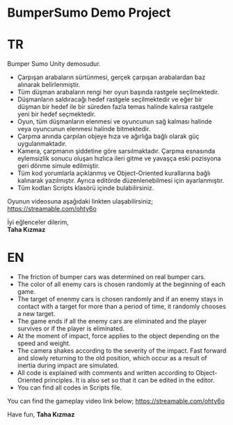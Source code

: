 # BumperSumo Demo Project

# TR
Bumper Sumo Unity demosudur. 
* Çarpışan arabaların sürtünmesi, gerçek çarpışan arabalardan baz alınarak belirlenmiştir.
* Tüm düşman arabaların rengi her oyun başında rastgele seçilmektedir.
* Düşmanların saldıracağı hedef rastgele seçilmektedir ve eğer bir düşman bir hedef ile bir süreden fazla temas halinde kalırsa rastgele yeni bir hedef seçmektedir.
* Oyun, tüm düşmanların elenmesi ve oyuncunun sağ kalması halinde veya oyuncunun elenmesi halinde bitmektedir.
* Çarpma anında çarpılan objeye hıza ve ağırlığa bağlı olarak güç uygulanmaktadır.
* Kamera, çarpmanın şiddetine göre sarsılmaktadır. Çarpma esnasında eylemsizlik sonucu oluşan hızlıca ileri gitme ve yavaşça eski pozisyona geri dönme simule edilmiştir.
* Tüm kod yorumlarla açıklanmış ve Object-Oriented kurallarına bağlı kalınarak yazılmıştır. Ayrıca editörde düzenlenebilmesi için ayarlanmıştır.
* Tüm kodları Scripts klasörü içinde bulabilirsiniz.

Oyunun videosuna aşağıdaki linkten ulaşabilirsiniz;
https://streamable.com/ohty6o

İyi eğlenceler dilerim,  
**Taha Kızmaz**

# EN
* The friction of bumper cars was determined on real bumper cars.
* The color of all enemy cars is chosen randomly at the beginning of each game. 
* The target of enenmy cars is chosen randomly and if an enemy stays in contact with a target for more than a period of time, it randomly chooses a new target.
* The game ends if all the enemy cars are eliminated and the player survives or if the player is eliminated.
* At the moment of impact, force applies to the object depending on the speed and weight.
* The camera shakes according to the severity of the impact. Fast forward and slowly returning to the old position, which occur as a result of inertia during impact are simulated.
* All code is explained with comments and written according to Object-Oriented principles. It is also set so that it can be edited in the editor.
* You can find all codes in Scripts file.

You can find the gameplay video link below;
https://streamable.com/ohty6o

Have fun,
**Taha Kızmaz**
